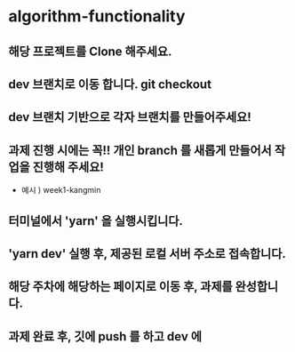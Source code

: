 # algorithm-functionality

## 해당 프로젝트를 Clone 해주세요.

## dev 브랜치로 이동 합니다. git checkout

## dev 브랜치 기반으로 각자 브랜치를 만들어주세요!

## 과제 진행 시에는 꼭!! 개인 branch 를 새롭게 만들어서 작업을 진행해 주세요!

- 예시 )  week1-kangmin

## 터미널에서 'yarn' 을 실행시킵니다.

## 'yarn dev' 실행 후, 제공된 로컬 서버 주소로 접속합니다.

## 해당 주차에 해당하는 페이지로 이동 후, 과제를 완성합니다.

## 과제 완료 후, 깃에 push 를 하고 dev 에 
